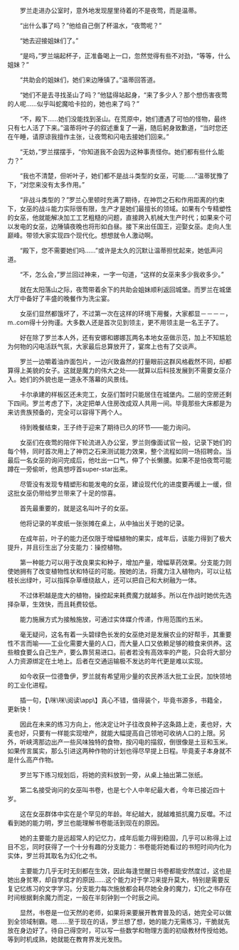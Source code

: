 　　罗兰走进办公室时，意外地发现屋里待着的不是夜莺，而是温蒂。

　　“出什么事了吗？”他给自己倒了杯温水，“夜莺呢？”

　　“她去迎接姐妹们了。”

　　“是吗，”罗兰端起杯子，正准备喝上一口，忽然觉得有些不对劲，“等等，什么姐妹？”

　　“共助会的姐妹们，她们来边陲镇了。”温蒂回答道。

　　“她们不是去寻找圣山了吗？”他猛得站起身，“来了多少人？那个想伤害夜莺的人呢……似乎叫蛇魔哈卡拉的，她也来了吗？”

　　“不，殿下……她们没能找到圣山。在荒原中，她们遭遇了可怕的怪物，最终只有七人活了下来。”温蒂将叶子的叙述重复了一遍，随后躬身致歉道，“当时您还在午睡，请原谅我擅作主张，让夜莺和闪电去接她们回来。”

　　“无妨，”罗兰摆摆手，“你知道我不会因为这种事责怪你。她们都有些什么能力？”

　　“我也不清楚，但听叶子，她们都不是战斗类型的女巫，可能……”温蒂犹豫了下，“对您来没有太多作用。”

　　“非战斗类型的？”罗兰心里顿时充满了期待，在神罚之石和作用距离的约束下，女巫的战斗能力实际很有限，生产才是她们最擅长的领域。如果有个专精塑性的女巫，他就能解决加工工艺粗糙的问题，直接跨入机械大生产时代；如果来个可以发电的女巫，边陲镇夜晚也将形如白昼。接下来出任国王，迎娶女巫。走向人生巅峰。带领大家实现四个现代化。想想就令人激动啊。

　　“殿下，您不需要她们吗……”或许是太久的沉默让温蒂担忧起来，她低声问道。

　　“不，怎么会，”罗兰回过神来，一字一句道，“这样的女巫来多少我收多少。”

　　就在太阳落山之际，夜莺带着余下的共助会姐妹顺利返回城堡。而罗兰在城堡大厅中备好了丰盛的晚餐作为洗尘宴。

　　女巫们显然都饿坏了，不过第一次在这样的环境下用餐，大家都显－－－－，m..com得十分拘谨。大多数人还是首次见到领主，更不用领主是一名王子了。

　　好在除了罗兰本人外，还有安娜和娜娜瓦两名本地女巫做示范，加上不知尴尬为何物的闪电活跃气氛，大家最后总算放开了，宴席上也有了交谈声。

　　罗兰一边嚼着油炸面包片，一边兴致盎然的打量眼前这群风格截然不同，却都算得上美貌的女子。这就是魔力的伟大之处——就算以后科技发展到不需要女巫介入。她们的外貌也是一道永不落幕的风景线。

　　卡尔承建的样板区还未完工，女巫们暂时只能居住在城堡内。二层的空房还剩下四间。罗兰考虑了下，决定把单人住房改成双人共用一间。毕竟那些大床都是为来访贵族预备的，完全可以容得下两个人。

　　待到晚餐结束，王子终于迎来了期待已久的环节——能力询问。

　　女巫们在夜莺的陪伴下轮流进入办公室，罗兰则像面试官一般，记录下她们的每个特，同时首次用上了神罚之石来测试能力效果，整个流程如同一场招聘会。当最后一名女巫的询问完成后，他吐出一口气，伸了个长懒腰。如果不是怕夜莺可能蹲在一旁偷听，他真想哼首super-star出来。

　　尽管没有发现专精塑形和能发电的女巫，建设现代化的进度要再缓上一缓，但这批女巫仍带给罗兰带来了十足的惊喜。

　　首先最重要的，就是这名叫叶子的女巫。

　　他将记录的羊皮纸一张张摊在桌上，从中抽出关于她的记录。

　　在成年前，叶子的能力还仅限于增幅植物的果实，成年后，该能力得到了极大提升，并且衍生出了分支能力：操控植物。

　　第一种能力可以用于改良果实和种子，增加产量，增幅草药效果。分支能力则使她拥有了改变植物性状和特征的可能。按她的法，将魔力注入植物内，可以让枯枝长出绿叶，可以指挥杂草缠绕敌人，还可以把自己和大树融为一体。

　　不过体积越是庞大的植物，操控起来耗费魔力就越多。所以在作战时她优先选择杂草，生效快，而且耗费较低。

　　能力施展方式为接触施放，可通过实体媒介传递，作用范围约五米。

　　毫无疑问，这名有着一头碧绿色长发的女巫绝对是发展农业的好帮手，其重要性不言而喻——工业化需要大量的人口，而大量人口又依赖足够的粮食来供养。这些粮食要么自己生产，要么靠贸易进口。前者若没有高效率的产能，只会将大部分人力资源绑定在土地上。后者在交通运输极不发达的年代更是难以实现。

　　如今收获一位德鲁伊，罗兰就有希望用少量的农民养活大批工业民，加快领地的工业化进程。

　　插一句，【\咪\咪\阅读\app\\】真心不错，值得装个，毕竟书源多，书籍全，更新快！

　　因此在未来的练习方向上，他决定让叶子往改良种子这条路上走，麦也好，大麦也好，只要有一样能实现增产，就能大幅提高自己领地可收纳人口的上限。另外，听峡湾那边出产一些风味独特的食物，按闪电的描叙，倒很像是土豆和玉米。如果传言属实，那么引进这两种作物的计划也得尽早提上日程。毕竟麦子本身就不是什么高产作物。

　　罗兰写下练习规划后，将她的资料放到一旁，从桌上抽出第二张纸。

　　第二名接受询问的女巫叫书卷，也是七个人中年纪最大者，今年已接近四十岁。

　　这在女巫群体中实在是个罕见的年龄。年纪越大，就越难抵抗魔力反噬。不过看到她的能力明，罗兰也能理解书卷能活到现在的原因。

　　她的主要能力是远超常人的记忆力，成年后能力得到稳固，几乎可以称得上过目不忘，同时获得了一个十分有趣的分支能力：书卷能将她看过的书短时间内化为实体，罗兰将其取名为幻化之书。

　　主要能力几乎无时无刻都在生效，因此每逢觉醒日书卷都能安然度过，这也是她出身贫寒，却自学成才的原因……这个能力对于学习来提升莫大，特别是需要反复记忆练习的文字学习。分支能力每次施放都会耗尽她全身的魔力，幻化之书存在时间根据剩余魔力而定，一般在半刻钟到一个时辰之间。

　　显然，书卷是一位天然的老师，如果将来要展开教育普及的话，她完全可以做到全领域制霸。嗯……至于现在的话，罗兰想了想，她的能力无需练习，干脆就先放在身边好了。待自己得空时，可以写一些数学和物理方面的初级教材传授给她。等到时机成熟，她就能在教育界发光发热。
